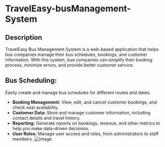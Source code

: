 # TravelEasy-busManagement-System

## Description
TravelEasy Bus Management System is a web-based application that helps bus companies manage their bus schedules, bookings, and customer information. With this system, bus companies can simplify their booking process, minimize errors, and provide better customer service.

## Bus Scheduling:
Easily create and manage bus schedules for different routes and dates.
- **Booking Management:** View, edit, and cancel customer bookings, and check seat availability.
- **Customer Data:** Store and manage customer information, including contact details and travel history.
- **Reporting:** Generate reports on bookings, revenue, and other metrics to help you make data-driven decisions.
- **User Roles:** Manage user access and roles, from administrators to staff members.
![image](https://user-images.githubusercontent.com/96778933/233687695-0fb167c4-0e0b-4c17-8953-22d626d20356.png)
